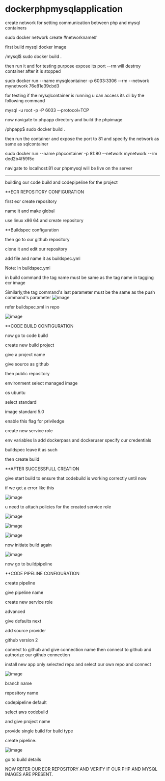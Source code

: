 # dockerphpmysqlapplication

create network for setting communication between php and mysql containers


sudo docker network create #networkname#


first build mysql docker image


/mysql$ sudo docker build .


then run it and for testing purpose expose its port --rm will destroy container after it is stopped 


sudo docker run --name mysqlcontainer -p 6033:3306 --rm --network mynetwork 76e81e39cbd3


for testing if the mysqlcontainer is running u can access its cli by the following command


mysql -u root -p -P 6033 --protocol=TCP


now navigate to phpapp directory and build the phpimage


/phpapp$ sudo docker build .


then run the container and expose the port to 81 and specify the network as same as sqlcontainer


sudo docker run --name phpcontainer -p 81:80 --network mynetwork --rm ded2b4f59f5c


navigate to localhost:81 our phpmysql will be live on the server

---------------------------------------------------------------------------------------
building our code build and codepipeline for the project

**ECR REPOSITORY CONFIGURATION

first ecr create repository 

name it and make global 

use linux x86 64 
and create repository

**Buildspec configuration

then go to our github repository

clone it and edit our repository

add file and name it as buildspec.yml

Note: In buildspec.yml

in build command the tag name must be same as the tag name in tagging ecr image 

Similarly,the tag command's last parameter must be the same as the push command's 
parameter
![image](https://user-images.githubusercontent.com/52123143/144968008-a2a48b27-1c27-4c99-9cae-a75ded607540.png)


refer buildspec.xml in repo

![image](https://user-images.githubusercontent.com/52123143/144964610-686eadb2-2782-41d6-861c-21a2de5cafb4.png)

**CODE BUILD CONFIGURATION

now go to code build 

create new build project

give a project name

give source as github

then
public repository 

environment select managed image

os ubuntu 

select standard

image standard 5.0

enable this flag for priviledge

create new service role

env variables la add dockerpass and dockeruser specify our credentials

buildspec leave it as such

then create build


**AFTER SUCCESSFULL  CREATION

give start build to ensure that codebuild is working correctly until now

if we get a error like this

![image](https://user-images.githubusercontent.com/52123143/144965278-dd21105d-6521-4fcb-8421-57396eb7c674.png)

u need to attach policies for the created service role


![image](https://user-images.githubusercontent.com/52123143/144965347-c590ae2c-b029-433c-8bab-9e0c78fb3dd2.png)

![image](https://user-images.githubusercontent.com/52123143/144965370-b888b0b9-064e-4fbb-9705-526dd45bf18c.png)

![image](https://user-images.githubusercontent.com/52123143/144965423-88c1d065-71ac-4f83-abb7-7b8f7a9fff59.png)

now initiate build again 

![image](https://user-images.githubusercontent.com/52123143/144965470-39ee9315-94f1-4b2d-8277-e186acc4f688.png)


now go to buildpipeline

**CODE PIPELINE CONFIGURATION

create pipeline

give pipeline name

create new service role


advanced

give defaults next

add source provider

github version 2

connect to github and give connection name then connect to github and authorize our github connection

install new app only selected repo and select our own repo and connect

![image](https://user-images.githubusercontent.com/52123143/144965759-a1327e37-61ce-49c3-a866-39e1c2d82a56.png)

branch name 

repository name

codepipeline default

select aws codebuild

and give project name

provide single build for build type

create pipeline.

![image](https://user-images.githubusercontent.com/52123143/144965967-5a822c31-1f2c-4f28-83fa-8baddb966bdf.png)

go to build details

NOW REFER  OUR ECR REPOSITORY AND VERIFY IF OUR PHP AND MYSQL IMAGES ARE PRESENT.



